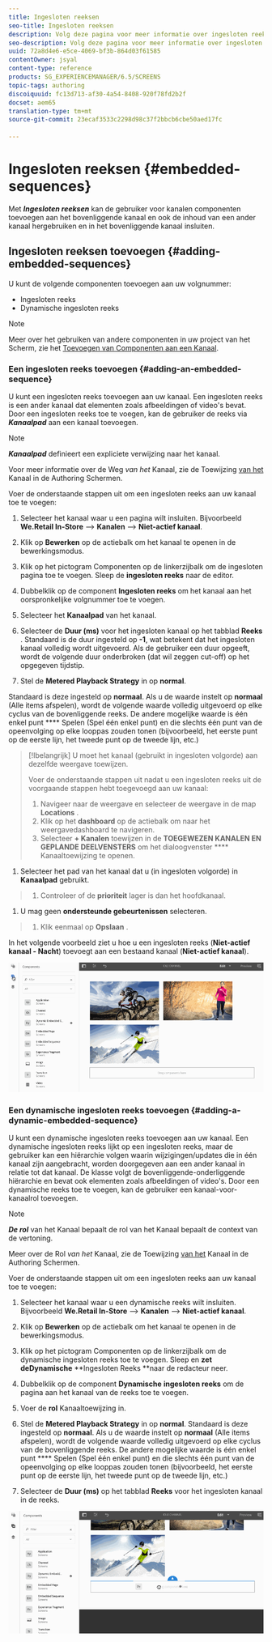 ```yaml
---
title: Ingesloten reeksen
seo-title: Ingesloten reeksen
description: Volg deze pagina voor meer informatie over ingesloten reeksen voor kanalen waarmee de gebruiker componenten in het bovenliggende kanaal kan toevoegen en ook de inhoud van een ander kanaal kan hergebruiken en in het bovenliggende kanaal kan insluiten.
seo-description: Volg deze pagina voor meer informatie over ingesloten reeksen voor kanalen waarmee de gebruiker componenten in het bovenliggende kanaal kan toevoegen en ook de inhoud van een ander kanaal kan hergebruiken en in het bovenliggende kanaal kan insluiten.
uuid: 72a8d4e6-e5ce-4069-bf3b-864d03f61585
contentOwner: jsyal
content-type: reference
products: SG_EXPERIENCEMANAGER/6.5/SCREENS
topic-tags: authoring
discoiquuid: fc13d713-af30-4a54-8408-920f78fd2b2f
docset: aem65
translation-type: tm+mt
source-git-commit: 23ecaf3533c2298d98c37f2bbcb6cbe50aed17fc

---
```



# Ingesloten reeksen {#embedded-sequences}

Met ***Ingesloten reeksen*** kan de gebruiker voor kanalen componenten toevoegen aan het bovenliggende kanaal en ook de inhoud van een ander kanaal hergebruiken en in het bovenliggende kanaal insluiten.

## Ingesloten reeksen toevoegen {#adding-embedded-sequences}

U kunt de volgende componenten toevoegen aan uw volgnummer:

* Ingesloten reeks
* Dynamische ingesloten reeks

>[!NOTE]
>
>Meer over het gebruiken van andere componenten in uw project van het Scherm, zie het [Toevoegen van Componenten aan een Kanaal](adding-components-to-a-channel.md).

### Een ingesloten reeks toevoegen {#adding-an-embedded-sequence}

U kunt een ingesloten reeks toevoegen aan uw kanaal. Een ingesloten reeks is een ander kanaal dat elementen zoals afbeeldingen of video&#39;s bevat. Door een ingesloten reeks toe te voegen, kan de gebruiker de reeks via ***Kanaalpad*** aan een kanaal toevoegen.

>[!NOTE]
>
>***Kanaalpad*** definieert een expliciete verwijzing naar het kanaal.
>
>Voor meer informatie over de Weg *van het* Kanaal, zie de Toewijzing [van het](channel-assignment.md) Kanaal in de Authoring Schermen.

Voer de onderstaande stappen uit om een ingesloten reeks aan uw kanaal toe te voegen:

1. Selecteer het kanaal waar u een pagina wilt insluiten. Bijvoorbeeld **We.Retail In-Store** —> **Kanalen** —> **Niet-actief kanaal**.

1. Klik op **Bewerken** op de actiebalk om het kanaal te openen in de bewerkingsmodus.
1. Klik op het pictogram Componenten op de linkerzijbalk om de ingesloten pagina toe te voegen. Sleep de **ingesloten reeks** naar de editor.
1. Dubbelklik op de component **Ingesloten reeks** om het kanaal aan het oorspronkelijke volgnummer toe te voegen.
1. Selecteer het **Kanaalpad** van het kanaal.
1. Selecteer de **Duur (ms)** voor het ingesloten kanaal op het tabblad **Reeks** . Standaard is de duur ingesteld op **-1**, wat betekent dat het ingesloten kanaal volledig wordt uitgevoerd. Als de gebruiker een duur opgeeft, wordt de volgende duur onderbroken (dat wil zeggen cut-off) op het opgegeven tijdstip.

1. Stel de **Metered Playback Strategy** in op **normal**.

Standaard is deze ingesteld op **normaal**. Als u de waarde instelt op **normaal** (Alle items afspelen), wordt de volgende waarde volledig uitgevoerd op elke cyclus van de bovenliggende reeks. De andere mogelijke waarde is één enkel punt **** Spelen (Spel één enkel punt) en die slechts één punt van de opeenvolging op elke looppas zouden tonen (bijvoorbeeld, het eerste punt op de eerste lijn, het tweede punt op de tweede lijn, etc.)

>[!Ibelangrijk]
>U moet het kanaal (gebruikt in ingesloten volgorde) aan dezelfde weergave toewijzen.
>
>Voer de onderstaande stappen uit nadat u een ingesloten reeks uit de voorgaande stappen hebt toegevoegd aan uw kanaal:
>
>1. Navigeer naar de weergave en selecteer de weergave in de map **Locations** .
>1. Klik op het **dashboard** op de actiebalk om naar het weergavedashboard te navigeren.
>1. Selecteer **+ Kanalen** toewijzen in de **TOEGEWEZEN KANALEN EN GEPLANDE DEELVENSTERS** om het dialoogvenster **** Kanaaltoewijzing te openen.
   >
   >
1. Selecteer het pad van het kanaal dat u (in ingesloten volgorde) in **Kanaalpad** gebruikt.
>1. Controleer of de **prioriteit** lager is dan het hoofdkanaal.
   >
   >
1. U mag geen **ondersteunde gebeurtenissen** selecteren.
>1. Klik eenmaal op **Opslaan** .
>



In het volgende voorbeeld ziet u hoe u een ingesloten reeks (**Niet-actief kanaal - Nacht**) toevoegt aan een bestaand kanaal (**Niet-actief kanaal**).

![new2](assets/new2.gif)

### Een dynamische ingesloten reeks toevoegen {#adding-a-dynamic-embedded-sequence}

U kunt een dynamische ingesloten reeks toevoegen aan uw kanaal. Een dynamische ingesloten reeks lijkt op een ingesloten reeks, maar de gebruiker kan een hiërarchie volgen waarin wijzigingen/updates die in één kanaal zijn aangebracht, worden doorgegeven aan een ander kanaal in relatie tot dat kanaal. De klasse volgt de bovenliggende-onderliggende hiërarchie en bevat ook elementen zoals afbeeldingen of video&#39;s. Door een dynamische reeks toe te voegen, kan de gebruiker een kanaal-voor-kanaalrol toevoegen.

>[!NOTE]
>
>***De rol*** van het Kanaal bepaalt de rol van het Kanaal bepaalt de context van de vertoning.
>
>Meer over de Rol *van het* Kanaal, zie de Toewijzing [van het](channel-assignment.md) Kanaal in de Authoring Schermen.

Voer de onderstaande stappen uit om een ingesloten reeks aan uw kanaal toe te voegen:

1. Selecteer het kanaal waar u een dynamische reeks wilt insluiten. Bijvoorbeeld **We.Retail In-Store** —> **Kanalen** —> **Niet-actief kanaal**.

1. Klik op **Bewerken** op de actiebalk om het kanaal te openen in de bewerkingsmodus.
1. Klik op het pictogram Componenten op de linkerzijbalk om de dynamische ingesloten reeks toe te voegen. Sleep en **zet deDynamische** **Ingesloten Reeks **naar de redacteur neer.

1. Dubbelklik op de component **Dynamische** **ingesloten reeks** om de pagina aan het kanaal van de reeks toe te voegen.

1. Voer de **rol** Kanaaltoewijzing in.
1. Stel de **Metered Playback Strategy** in op **normal**. Standaard is deze ingesteld op **normaal**. Als u de waarde instelt op **normaal** (Alle items afspelen), wordt de volgende waarde volledig uitgevoerd op elke cyclus van de bovenliggende reeks. De andere mogelijke waarde is één enkel punt **** Spelen (Spel één enkel punt) en die slechts één punt van de opeenvolging op elke looppas zouden tonen (bijvoorbeeld, het eerste punt op de eerste lijn, het tweede punt op de tweede lijn, etc.)

1. Selecteer de **Duur (ms)** op het tabblad **Reeks** voor het ingesloten kanaal in de reeks.

![nieuwste](assets/latest.gif)

